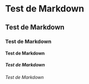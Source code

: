 # Test de Markdown 
## Test de Markdown
### Test de Markdown
#### Test de Markdown
##### Test de Markdown
###### Test de Markdown
